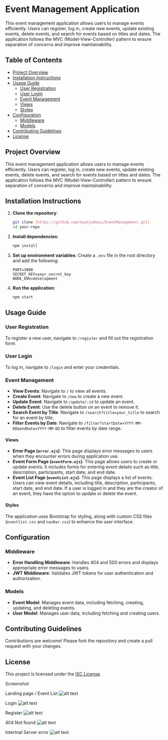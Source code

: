 # Event Management Application

This event management application allows users to manage events efficiently. Users can register, log in, create new events, update existing events, delete events, and search for events based on titles and dates. The application follows the MVC (Model-View-Controller) pattern to ensure separation of concerns and improve maintainability.

## Table of Contents

- [Project Overview](#project-overview)
- [Installation Instructions](#installation-instructions)
- [Usage Guide](#usage-guide)
  - [User Registration](#user-registration)
  - [User Login](#user-login)
  - [Event Management](#event-management)
  - [Views](#views)
  - [Styles](#styles)
- [Configuration](#configuration)
  - [Middleware](#middleware)
  - [Models](#models)
- [Contributing Guidelines](#contributing-guidelines)
- [License](#license)

## Project Overview

This event management application allows users to manage events efficiently. Users can register, log in, create new events, update existing events, delete events, and search for events based on titles and dates. The application follows the MVC (Model-View-Controller) pattern to ensure separation of concerns and improve maintainability.

## Installation Instructions

1. **Clone the repository**:
    ```bash
    git clone [https://github.com/GyanjuRaoi/EventManagement.git]
    cd your-repo
    ```

2. **Install dependencies**:
    ```bash
    npm install
    ```

3. **Set up environment variables**:
    Create a `.env` file in the root directory and add the following:
    ```
    PORT=3000
    SECRET_KEY=your_secret_key
    NODE_ENV=development
    ```

4. **Run the application**:
    ```bash
    npm start
    ```

## Usage Guide

### User Registration

To register a new user, navigate to `/register` and fill out the registration form.

### User Login

To log in, navigate to `/login` and enter your credentials.

### Event Management

- **View Events**: Navigate to `/` to view all events.
- **Create Event**: Navigate to `/new` to create a new event.
- **Update Event**: Navigate to `/update/:id` to update an event.
- **Delete Event**: Use the delete button on an event to remove it.
- **Search Event by Title**: Navigate to `/search?title=your_title` to search for an event by title.
- **Filter Events by Date**: Navigate to `/filter?startDate=YYYY-MM-DD&endDate=YYYY-MM-DD` to filter events by date range.

#### Views

- **Error Page (`error.ejs`)**: This page displays error messages to users when they encounter errors during application use.
- **Event Form Page (`eventForm.ejs`)**: This page allows users to create or update events. It includes forms for entering event details such as title, description, participants, start date, and end date.
- **Event List Page (`eventList.ejs`)**: This page displays a list of events. Users can view event details, including title, description, participants, start date, and end date. If a user is logged in and they are the creator of an event, they have the option to update or delete the event.

#### Styles

The application uses Bootstrap for styling, along with custom CSS files (`eventlist.css` and `navBar.css`) to enhance the user interface.

## Configuration

### Middleware

- **Error Handling Middleware**: Handles 404 and 500 errors and displays appropriate error messages to users.
- **JWT Middleware**: Validates JWT tokens for user authentication and authorization.

### Models

- **Event Model**: Manages event data, including fetching, creating, updating, and deleting events.
- **User Model**: Manages user data, including fetching and creating users.

## Contributing Guidelines

Contributions are welcome! Please fork the repository and create a pull request with your changes.

## License

This project is licensed under the [ISC License](LICENSE).

Screenshot

Landing page / Event List
![alt text](image.png)

Login 
![alt text](image-1.png)

Register
![alt text](image-2.png)

404 Not found
![alt text](image-3.png)

Intertnal Server error
![alt text](image-4.png)
